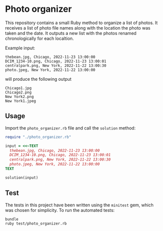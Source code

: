 # Photo organizer

This repository contains a small Ruby method to organize a list of photos. It receives a list of photo file names along with the location the photo was taken and the date. It outputs a new list with the photos renamed chronologically for each localtion.

Example input:

```
thebean.jpg, Chicago, 2022-11-23 13:00:00
DCIM_1234-10.png, Chicago, 2022-11-23 13:00:01
centralpark.png, New York, 2022-11-22 13:00:30
photo.jpeg, New York, 2022-11-22 13:00:00
```
will produce the following output

```
Chicago1.jpg
Chicago2.png
New York2.png
New York1.jpeg
```

## Usage

Import the `photo_organizer.rb` file and call the `solution` method:

```ruby
require "./photo_organizer.rb"

input = <<~TEXT
  thebean.jpg, Chicago, 2022-11-23 13:00:00
  DCIM_1234-10.png, Chicago, 2022-11-23 13:00:01
  centralpark.png, New York, 2022-11-22 13:00:30
  photo.jpeg, New York, 2022-11-22 13:00:00
TEXT

solution(input)
```

## Test

The tests in this project have been written using the `minitest` gem, which was chosen for simplicity.
To run the automated tests:

```
bundle
ruby test/photo_organizer.rb
```
